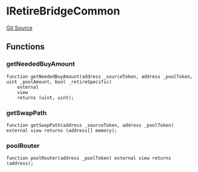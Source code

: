 # IRetireBridgeCommon
[Git Source](https://github.com/KlimaDAO/klimadao-solidity/blob/b98fc1e8b7dcf2a7b80bbaba384c8c84431739fc/src/retirement_v1/interfaces/IRetireBridgeCommon.sol)


## Functions
### getNeededBuyAmount


```solidity
function getNeededBuyAmount(address _sourceToken, address _poolToken, uint _poolAmount, bool _retireSpecific)
    external
    view
    returns (uint, uint);
```

### getSwapPath


```solidity
function getSwapPath(address _sourceToken, address _poolToken) external view returns (address[] memory);
```

### poolRouter


```solidity
function poolRouter(address _poolToken) external view returns (address);
```

